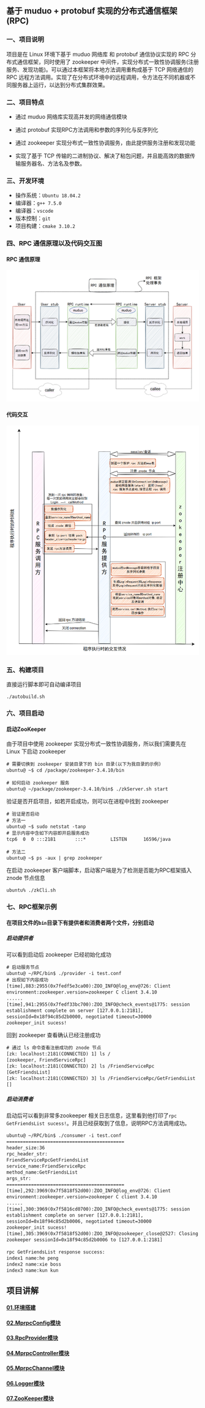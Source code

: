 ## 基于 muduo + protobuf 实现的分布式通信框架(RPC)

### 一、项目说明

项目是在 Linux 环境下基于 muduo 网络库 和 protobuf 通信协议实现的 RPC 分布式通信框架，同时使用了 zookeeper 中间件，实现分布式一致性协调服务(注册服务、发现功能)。可以通过本框架将本地方法调用重构成基于 TCP 网络通信的 RPC 远程方法调用。实现了在分布式环境中的远程调用，令方法在不同机器或不同服务器上运行，以达到分布式集群效果。

### 二、项目特点

- 通过 muduo 网络库实现高并发的网络通信模块

- 通过 protobuf 实现RPC方法调用和参数的序列化与反序列化

- 通过 zookeeper 实现分布式一致性协调服务，由此提供服务注册和发现功能

- 实现了基于 TCP 传输的二进制协议、解决了粘包问题，并且能高效的数据传输服务器名、方法名及参数。

### 三、开发环境

- 操作系统：`Ubuntu 18.04.2`
- 编译器：`g++ 7.5.0`
- 编译器：`vscode`
- 版本控制：`git`
- 项目构建：`cmake 3.10.2`

### 四、RPC 通信原理以及代码交互图

#### RPC 通信原理

![](https://github.com/Make-Hua/RPC/blob/master/image/rpc-%E9%80%9A%E4%BF%A1%E5%8E%9F%E7%90%86%E5%9B%BE.png)

#### 代码交互

![](https://github.com/Make-Hua/RPC/blob/master/image/RPC%E4%BB%A3%E7%A0%81%E8%BF%90%E8%A1%8C%E8%BF%87%E7%A8%8B.png)

### 五、构建项目

直接运行脚本即可自动编译项目

```shell
./autobuild.sh
```

### 六、项目启动

#### 启动ZooKeeper

由于项目中使用 zookeeper 实现分布式一致性协调服务，所以我们需要先在 Linux 下启动 zookeeper

```shell
# 需要切换到 zookeeper 安装目录下的 bin 目录(以下为我目录的示例)
ubuntu@ ~$ cd /package/zookeeper-3.4.10/bin

# 如何启动 zookeeper 服务
ubuntu@ ~/package/zookeeper-3.4.10/bin$ ./zkServer.sh start
```



验证是否开启项目，如若开启成功，则可以在进程中找到 zookeeper

```shell
# 验证是否启动
# 方法一
ubuntu@ ~$ sudo netstat -tanp
# 显示内容中含如下内容即开启服务成功
tcp6  0  0 :::2181       :::*         LISTEN      16596/java

# 方法二
ubuntu@ ~$ ps -aux | grep zookeeper
```



在启动 zookeeper 客户端脚本，启动客户端是为了检测是否能为RPC框架插入 znode 节点信息

```shell
ubuntu% ./zkCli.sh
```

### 七、RPC框架示例

#### 在项目文件的`bin`目录下有提供者和消费者两个文件，分别启动

##### 启动提供者

可以看到启动后 zookeeper 已经初始化成功

```shell
# 启动服务节点
ubuntu@ ~/RPC/bin$ ./provider -i test.conf
# 出现如下内容成功
[time],883:2955(0x7fedf5e3ca00):ZOO_INFO@log_env@726: Client environment:zookeeper.version=zookeeper C client 3.4.10
......
[time],941:2955(0x7fedf33bc700):ZOO_INFO@check_events@1775: session establishment complete on server [127.0.0.1:2181], sessionId=0x18f94c85d2b0000, negotiated timeout=30000
zookeeper_init sucess!
```



回到 zookeeper 查看确认已经注册成功

```shell
# 通过 ls 命令查看注册成功的 znode 节点
[zk: localhost:2181(CONNECTED) 1] ls /
[zookeeper, FriendServiceRpc]
[zk: localhost:2181(CONNECTED) 2] ls /FriendServiceRpc
[GetFriendsList]
[zk: localhost:2181(CONNECTED) 3] ls /FriendServiceRpc/GetFriendsList
[]

```



##### 启动消费者

启动后可以看到非常多zookeeper 相关日志信息，这里看到他打印了`rpc GetFriendsList sucess!`。并且已经获取到了信息，说明RPC方法调用成功。

```shell
ubuntu@ ~/RPC/bin$ ./consumer -i test.conf
===========================================
header_size:36
rpc_header_str:
FriendServiceRpcGetFriendsList 
service_name:FriendServiceRpc
method_name:GetFriendsList
args_str:
===========================================
[time],292:3969(0x7f5818f52d00):ZOO_INFO@log_env@726: Client environment:zookeeper.version=zookeeper C client 3.4.10
......
[time],300:3969(0x7f5816cd0700):ZOO_INFO@check_events@1775: session establishment complete on server [127.0.0.1:2181], sessionId=0x18f94c85d2b0006, negotiated timeout=30000
zookeeper_init sucess!
[time],305:3969(0x7f5818f52d00):ZOO_INFO@zookeeper_close@2527: Closing zookeeper sessionId=0x18f94c85d2b0006 to [127.0.0.1:2181]

rpc GetFriendsList response success:
index1 name:he peng
index2 name:xie boss
index3 name:kun kun
```

## 项目讲解

#### [01.环境搭建](https://github.com/Make-Hua/RPC/blob/master/explain/01.%E7%8E%AF%E5%A2%83%E6%90%AD%E5%BB%BA.md)

#### [02.MprpcConfig模块](https://github.com/Make-Hua/RPC/blob/master/explain/02.MprpcConfig%E6%A8%A1%E5%9D%97.md)

#### [**03.RpcProvider模块**](https://github.com/Make-Hua/RPC/blob/master/explain/03.RpcProvider%E6%A8%A1%E5%9D%97.md)

#### [**04.MprpcController模块**](https://github.com/Make-Hua/RPC/blob/master/explain/04.MprpcController%E6%A8%A1%E5%9D%97.md)

#### [**05.MprpcChannel模块**](https://github.com/Make-Hua/RPC/blob/master/explain/05.MprpcChannel%E6%A8%A1%E5%9D%97.md)

#### [**06.Logger模块**](https://github.com/Make-Hua/RPC/blob/master/explain/06.Logger%E6%A8%A1%E5%9D%97.md)

#### [**07.ZooKeeper模块**](https://github.com/Make-Hua/RPC/blob/master/explain/07.zookeeper%E6%A8%A1%E5%9D%97.md)

